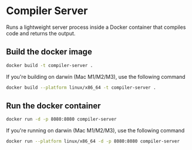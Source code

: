 # Compiler Server

Runs a lightweight server process inside a Docker container that compiles code and returns the output.

## Build the docker image

```bash
docker build -t compiler-server .
```

If you're building on darwin (Mac M1/M2/M3), use the following command

```bash
docker build --platform linux/x86_64 -t compiler-server .
```

## Run the docker container

```bash
docker run -d -p 8080:8080 compiler-server
```

If you're running on darwin (Mac M1/M2/M3), use the following command

```bash
docker run --platform linux/x86_64 -d -p 8080:8080 compiler-server
```
